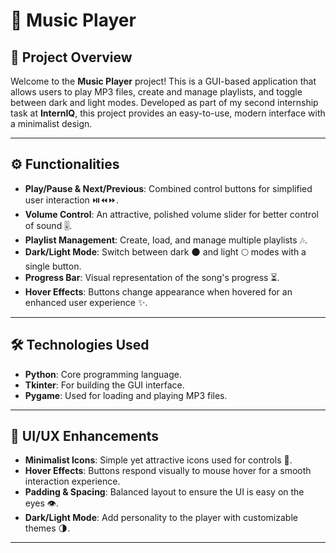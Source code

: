 # 🎵 Music Player

## 📑 Project Overview
Welcome to the **Music Player** project! This is a GUI-based application that allows users to play MP3 files, create and manage playlists, and toggle between dark and light modes. Developed as part of my second internship task at **InternIQ**, this project provides an easy-to-use, modern interface with a minimalist design.

---

## ⚙️ Functionalities
- **Play/Pause & Next/Previous**: Combined control buttons for simplified user interaction ⏯️⏪⏩.
- **Volume Control**: An attractive, polished volume slider for better control of sound 🎚️.
- **Playlist Management**: Create, load, and manage multiple playlists 🎶.
- **Dark/Light Mode**: Switch between dark 🌑 and light 🌕 modes with a single button.
- **Progress Bar**: Visual representation of the song's progress ⏳.
- **Hover Effects**: Buttons change appearance when hovered for an enhanced user experience ✨.

---

## 🛠️ Technologies Used
- **Python**: Core programming language.
- **Tkinter**: For building the GUI interface.
- **Pygame**: Used for loading and playing MP3 files.

---

## 🎨 UI/UX Enhancements
- **Minimalist Icons**: Simple yet attractive icons used for controls 🎨.
- **Hover Effects**: Buttons respond visually to mouse hover for a smooth interaction experience.
- **Padding & Spacing**: Balanced layout to ensure the UI is easy on the eyes 👁️.
- **Dark/Light Mode**: Add personality to the player with customizable themes 🌗.

---

